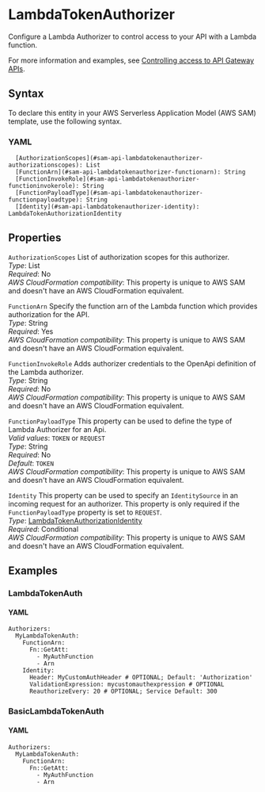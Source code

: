 # LambdaTokenAuthorizer<a name="sam-property-api-lambdatokenauthorizer"></a>

Configure a Lambda Authorizer to control access to your API with a Lambda function\.

For more information and examples, see [Controlling access to API Gateway APIs](serverless-controlling-access-to-apis.md)\.

## Syntax<a name="sam-property-api-lambdatokenauthorizer-syntax"></a>

To declare this entity in your AWS Serverless Application Model \(AWS SAM\) template, use the following syntax\.

### YAML<a name="sam-property-api-lambdatokenauthorizer-syntax.yaml"></a>

```
  [AuthorizationScopes](#sam-api-lambdatokenauthorizer-authorizationscopes): List
  [FunctionArn](#sam-api-lambdatokenauthorizer-functionarn): String
  [FunctionInvokeRole](#sam-api-lambdatokenauthorizer-functioninvokerole): String
  [FunctionPayloadType](#sam-api-lambdatokenauthorizer-functionpayloadtype): String
  [Identity](#sam-api-lambdatokenauthorizer-identity): LambdaTokenAuthorizationIdentity
```

## Properties<a name="sam-property-api-lambdatokenauthorizer-properties"></a>

 `AuthorizationScopes`   <a name="sam-api-lambdatokenauthorizer-authorizationscopes"></a>
List of authorization scopes for this authorizer\.  
*Type*: List  
*Required*: No  
*AWS CloudFormation compatibility*: This property is unique to AWS SAM and doesn't have an AWS CloudFormation equivalent\.

 `FunctionArn`   <a name="sam-api-lambdatokenauthorizer-functionarn"></a>
Specify the function arn of the Lambda function which provides authorization for the API\.  
*Type*: String  
*Required*: Yes  
*AWS CloudFormation compatibility*: This property is unique to AWS SAM and doesn't have an AWS CloudFormation equivalent\.

 `FunctionInvokeRole`   <a name="sam-api-lambdatokenauthorizer-functioninvokerole"></a>
Adds authorizer credentials to the OpenApi definition of the Lambda authorizer\.  
*Type*: String  
*Required*: No  
*AWS CloudFormation compatibility*: This property is unique to AWS SAM and doesn't have an AWS CloudFormation equivalent\.

 `FunctionPayloadType`   <a name="sam-api-lambdatokenauthorizer-functionpayloadtype"></a>
This property can be used to define the type of Lambda Authorizer for an Api\.  
*Valid values*: `TOKEN` or `REQUEST`  
*Type*: String  
*Required*: No  
*Default*: `TOKEN`  
*AWS CloudFormation compatibility*: This property is unique to AWS SAM and doesn't have an AWS CloudFormation equivalent\.

 `Identity`   <a name="sam-api-lambdatokenauthorizer-identity"></a>
This property can be used to specify an `IdentitySource` in an incoming request for an authorizer\. This property is only required if the `FunctionPayloadType` property is set to `REQUEST`\.  
*Type*: [LambdaTokenAuthorizationIdentity](sam-property-api-lambdatokenauthorizationidentity.md)  
*Required*: Conditional  
*AWS CloudFormation compatibility*: This property is unique to AWS SAM and doesn't have an AWS CloudFormation equivalent\.

## Examples<a name="sam-property-api-lambdatokenauthorizer--examples"></a>

### LambdaTokenAuth<a name="sam-property-api-lambdatokenauthorizer--examples--lambdatokenauth"></a>

#### YAML<a name="sam-property-api-lambdatokenauthorizer--examples--lambdatokenauth--yaml"></a>

```
Authorizers:
  MyLambdaTokenAuth:
    FunctionArn:
      Fn::GetAtt:
        - MyAuthFunction
        - Arn
    Identity:
      Header: MyCustomAuthHeader # OPTIONAL; Default: 'Authorization'
      ValidationExpression: mycustomauthexpression # OPTIONAL
      ReauthorizeEvery: 20 # OPTIONAL; Service Default: 300
```

### BasicLambdaTokenAuth<a name="sam-property-api-lambdatokenauthorizer--examples--basiclambdatokenauth"></a>

#### YAML<a name="sam-property-api-lambdatokenauthorizer--examples--basiclambdatokenauth--yaml"></a>

```
Authorizers:
  MyLambdaTokenAuth:
    FunctionArn:
      Fn::GetAtt:
        - MyAuthFunction
        - Arn
```